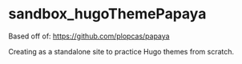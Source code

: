 # sandbox_hugoThemePapaya

Based off of: https://github.com/plopcas/papaya

Creating as a standalone site to practice Hugo themes from scratch.

